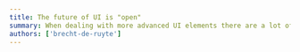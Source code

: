 ```yaml
---
title: The future of UI is "open"
summary: When dealing with more advanced UI elements there are a lot of things that go wrong. They impact performance, accessibility and have the tendency to create frustrations along the way. In this talk, I will be introducing you to the W3C community around Open UI, while also taking a little detour with the Anchoring API. By combining these future specs we'll take a peek at the future of styling custom UI by only using HTML and CSS, giving you less frustration, performance boosts and basic accessibility out of the box.
authors: ['brecht-de-ruyte']
---
```

